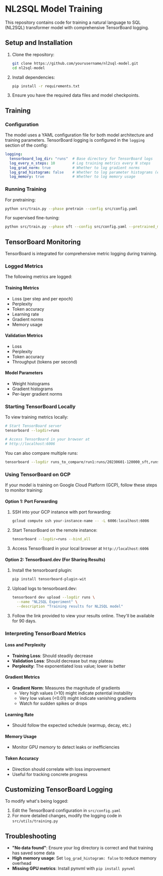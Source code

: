 # NL2SQL Model Training

This repository contains code for training a natural language to SQL (NL2SQL) transformer model with comprehensive TensorBoard logging.

## Setup and Installation

1. Clone the repository:
   ```bash
   git clone https://github.com/yourusername/nl2sql-model.git
   cd nl2sql-model
   ```

2. Install dependencies:
   ```bash
   pip install -r requirements.txt
   ```

3. Ensure you have the required data files and model checkpoints.

## Training

### Configuration

The model uses a YAML configuration file for both model architecture and training parameters. TensorBoard logging is configured in the `logging` section of the config:

```yaml
logging:
  tensorboard_log_dir: "runs"  # Base directory for TensorBoard logs
  log_every_n_steps: 10        # Log training metrics every N steps
  log_grad_norm: true          # Whether to log gradient norms
  log_grad_histogram: false    # Whether to log parameter histograms (expensive)
  log_memory: true             # Whether to log memory usage
```

### Running Training

For pretraining:
```bash
python src/train.py --phase pretrain --config src/config.yaml
```

For supervised fine-tuning:
```bash
python src/train.py --phase sft --config src/config.yaml --pretrained_model path/to/pretrained_model.pt
```

## TensorBoard Monitoring

TensorBoard is integrated for comprehensive metric logging during training.

### Logged Metrics

The following metrics are logged:

#### Training Metrics
- Loss (per step and per epoch)
- Perplexity
- Token accuracy
- Learning rate
- Gradient norms
- Memory usage

#### Validation Metrics
- Loss
- Perplexity
- Token accuracy
- Throughput (tokens per second)

#### Model Parameters
- Weight histograms
- Gradient histograms
- Per-layer gradient norms

### Starting TensorBoard Locally

To view training metrics locally:

```bash
# Start TensorBoard server
tensorboard --logdir=runs

# Access TensorBoard in your browser at
# http://localhost:6006
```

You can also compare multiple runs:

```bash
tensorboard --logdir runs_to_compare/run1:runs/20230601-120000_sft,runs_to_compare/run2:runs/20230602-130000_sft
```

### Using TensorBoard on GCP

If your model is training on Google Cloud Platform (GCP), follow these steps to monitor training:

#### Option 1: Port Forwarding
1. SSH into your GCP instance with port forwarding:
   ```bash
   gcloud compute ssh your-instance-name -- -L 6006:localhost:6006
   ```

2. Start TensorBoard on the remote instance:
   ```bash
   tensorboard --logdir=runs --bind_all
   ```

3. Access TensorBoard in your local browser at `http://localhost:6006`

#### Option 2: TensorBoard.dev (For Sharing Results)
1. Install the tensorboard plugin:
   ```bash
   pip install tensorboard-plugin-wit
   ```

2. Upload logs to tensorboard.dev:
   ```bash
   tensorboard dev upload --logdir runs \
     --name "NL2SQL Experiment" \
     --description "Training results for NL2SQL model"
   ```

3. Follow the link provided to view your results online. They'll be available for 90 days.

### Interpreting TensorBoard Metrics

#### Loss and Perplexity
- **Training Loss**: Should steadily decrease
- **Validation Loss**: Should decrease but may plateau
- **Perplexity**: The exponentiated loss value; lower is better

#### Gradient Metrics
- **Gradient Norm**: Measures the magnitude of gradients
  - Very high values (>10) might indicate potential instability
  - Very low values (<0.01) might indicate vanishing gradients
  - Watch for sudden spikes or drops

#### Learning Rate
- Should follow the expected schedule (warmup, decay, etc.)

#### Memory Usage
- Monitor GPU memory to detect leaks or inefficiencies

#### Token Accuracy
- Direction should correlate with loss improvement
- Useful for tracking concrete progress

## Customizing TensorBoard Logging

To modify what's being logged:

1. Edit the TensorBoard configuration in `src/config.yaml`
2. For more detailed changes, modify the logging code in `src/utils/training.py`

## Troubleshooting

- **"No data found"**: Ensure your log directory is correct and that training has saved some data
- **High memory usage**: Set `log_grad_histogram: false` to reduce memory overhead
- **Missing GPU metrics**: Install pynvml with `pip install pynvml`
